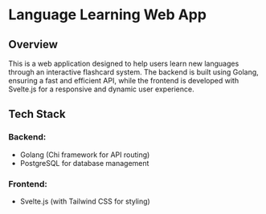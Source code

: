 # Language Learning Web App

## Overview
This is a web application designed to help users learn new languages through an interactive flashcard system. The backend is built using Golang, ensuring a fast and efficient API, while the frontend is developed with Svelte.js for a responsive and dynamic user experience.

## Tech Stack
### Backend:
- Golang (Chi framework for API routing)
- PostgreSQL for database management

### Frontend:
- Svelte.js (with Tailwind CSS for styling)

